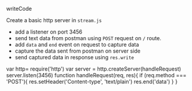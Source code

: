 writeCode

Create a basic http server in `stream.js`

- add a listener on port 3456
- send text data from postman using `POST` request on `/` route.
- add `data` and `end` event on request to capture data
- capture the data sent from postman on server side
- send captured data in response using `res.write`

var http= require('http')
var server = http.createServer(handleRequest)
server.listen(3456)
function handleRequest(req, res){
  if (req.method === 'POST'){
    res.setHeader('Content-type', 'text/plain')
    res.end('data')
  }
}
